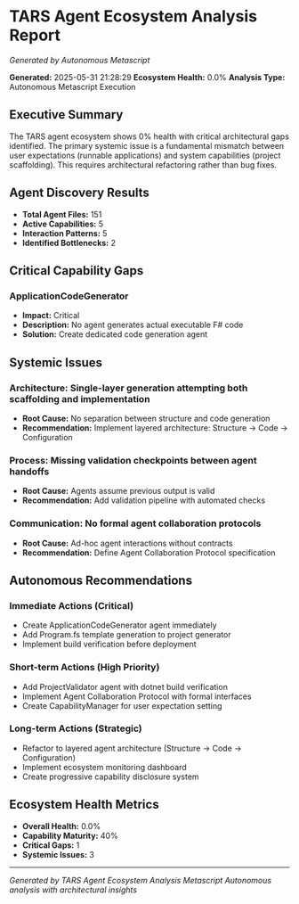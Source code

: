 # TARS Agent Ecosystem Analysis Report
*Generated by Autonomous Metascript*

**Generated:** 2025-05-31 21:28:29
**Ecosystem Health:** 0.0%
**Analysis Type:** Autonomous Metascript Execution

## Executive Summary

The TARS agent ecosystem shows 0% health with critical architectural gaps identified. 
The primary systemic issue is a fundamental mismatch between user expectations (runnable applications) 
and system capabilities (project scaffolding). This requires architectural refactoring rather than bug fixes.

## Agent Discovery Results

- **Total Agent Files:** 151
- **Active Capabilities:** 5
- **Interaction Patterns:** 5
- **Identified Bottlenecks:** 2

## Critical Capability Gaps

### ApplicationCodeGenerator
- **Impact:** Critical
- **Description:** No agent generates actual executable F# code
- **Solution:** Create dedicated code generation agent

## Systemic Issues

### Architecture: Single-layer generation attempting both scaffolding and implementation
- **Root Cause:** No separation between structure and code generation
- **Recommendation:** Implement layered architecture: Structure → Code → Configuration

### Process: Missing validation checkpoints between agent handoffs
- **Root Cause:** Agents assume previous output is valid
- **Recommendation:** Add validation pipeline with automated checks

### Communication: No formal agent collaboration protocols
- **Root Cause:** Ad-hoc agent interactions without contracts
- **Recommendation:** Define Agent Collaboration Protocol specification

## Autonomous Recommendations

### Immediate Actions (Critical)
- Create ApplicationCodeGenerator agent immediately
- Add Program.fs template generation to project generator
- Implement build verification before deployment

### Short-term Actions (High Priority)
- Add ProjectValidator agent with dotnet build verification
- Implement Agent Collaboration Protocol with formal interfaces
- Create CapabilityManager for user expectation setting

### Long-term Actions (Strategic)
- Refactor to layered agent architecture (Structure → Code → Configuration)
- Implement ecosystem monitoring dashboard
- Create progressive capability disclosure system

## Ecosystem Health Metrics

- **Overall Health:** 0.0%
- **Capability Maturity:** 40%
- **Critical Gaps:** 1
- **Systemic Issues:** 3

---
*Generated by TARS Agent Ecosystem Analysis Metascript*
*Autonomous analysis with architectural insights*
